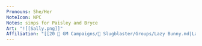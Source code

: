 ```yaml
---
Pronouns: She/Her
NoteIcon: NPC
Notes: simps for Paisley and Bryce
Art: "![[Sally.png]]"
Affiliation: "[[20 🌟 GM Campaigns/🐌 Slugblaster/Groups/Lazy Bunny.md|Lazy Bunny]]"
---
```

